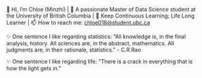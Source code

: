 👋 Hi, I’m Chloe (Minzhi) | 🤩 A passionate Master of Data Science student at the University of British Columbia | 🌱 Keep Continuous Learning; Life Long Learner | 📫 How to reach me: chloe018@student.ubc.ca

✨ One sentence I like regarding statistics: “All knowledge is, in the final analysis, history. All sciences are, in the abstract, mathematics. All judgments are, in their rationale, statistics.” - C.R.Rao

✨ One sentence I like regarding life: "There is a crack in everything that is how the light gets in."

<!---
MinzhiChloeHuang/MinzhiChloeHuang is a ✨ special ✨ repository because its `README.md` (this file) appears on your GitHub profile.
You can click the Preview link to take a look at your changes.
--->
